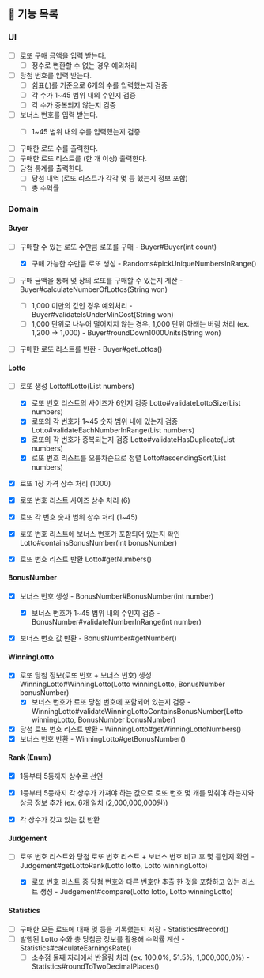 ## 🔖 기능 목록

### UI
- [ ] 로또 구매 금액을 입력 받는다.
  - [ ] 정수로 변환할 수 없는 경우 예외처리
- [ ] 당첨 번호를 입력 받는다.
  - [ ] 쉼표(,)를 기준으로 6개의 수를 입력했는지 검증
  - [ ] 각 수가 1~45 범위 내의 수인지 검증
  - [ ] 각 수가 중복되지 않는지 검증
- [ ] 보너스 번호를 입력 받는다.
    - [ ] 1~45 범위 내의 수를 입력했는지 검증


- [ ] 구매한 로또 수를 출력한다. 
- [ ] 구매한 로또 리스트를 (한 개 이상) 출력한다.
- [ ] 당첨 통계를 출력한다.
    -[ ] 당첨 내역 (로또 리스트가 각각 몇 등 했는지 정보 포함)
    -[ ] 총 수익률

### Domain


#### Buyer
- [ ] 구매할 수 있는 로또 수만큼 로또를 구매 - Buyer#Buyer(int count)
  - [X] 구매 가능한 수만큼 로또 생성 - Randoms#pickUniqueNumbersInRange()
- [ ] 구매 금액을 통해 몇 장의 로또를 구매할 수 있는지 계산 - Buyer#calculateNumberOfLottos(String won)
  - [ ] 1,000 미만의 값인 경우 예외처리 - Buyer#validateIsUnderMinCost(String won) 
  - [ ] 1,000 단위로 나누어 떨어지지 않는 경우, 1,000 단위 아래는 버림 처리 (ex. 1,200 -> 1,000) - Buyer#roundDown1000Units(String won)
- [ ] 구매한 로또 리스트를 반환 - Buyer#getLottos() 


#### Lotto
- [ ] 로또 생성 Lotto#Lotto(List<Integer> numbers)
  - [X] 로또 번호 리스트의 사이즈가 6인지 검증 Lotto#validateLottoSize(List<Integer> numbers)
  - [X] 로또의 각 번호가 1~45 숫자 범위 내에 있는지 검증 Lotto#validateEachNumberInRange(List<Integer> numbers)
  - [X] 로또의 각 번호가 중복되는지 검증 Lotto#validateHasDuplicate(List<Integer> numbers)
  - [X] 로또 번호 리스트를 오름차순으로 정렬 Lotto#ascendingSort(List<Integer> numbers)
- [X] 로또 1장 가격 상수 처리 (1000) 
- [X] 로또 번호 리스트 사이즈 상수 처리 (6)
- [X] 로또 각 번호 숫자 범위 상수 처리 (1~45)
- [X] 로또 번호 리스트에 보너스 번호가 포함되어 있는지 확인 Lotto#containsBonusNumber(int bonusNumber)
- [X] 로또 번호 리스트 반환 Lotto#getNumbers()


#### BonusNumber
- [X] 보너스 번호 생성 - BonusNumber#BonusNumber(int number)
  - [X] 보너스 번호가 1~45 범위 내의 수인지 검증 - BonusNumber#validateNumberInRange(int number)
- [X] 보너스 번호 값 반환 - BonusNumber#getNumber()


#### WinningLotto
- [X] 로또 당첨 정보(로또 번호 + 보너스 번호) 생성 WinningLotto#WinningLotto(Lotto winningLotto, BonusNumber bonusNumber)
  - [X] 보너스 번호가 로또 당첨 번호에 포함되어 있는지 검증 - WinningLotto#validateWinningLottoContainsBonusNumber(Lotto winningLotto, BonusNumber bonusNumber)
- [X] 당첨 로또 번호 리스트 반환 - WinningLotto#getWinningLottoNumbers() 
- [X] 보너스 번호 반환 - WinningLotto#getBonusNumber() 

#### Rank (Enum)
- [X] 1등부터 5등까지 상수로 선언
- [X] 1등부터 5등까지 각 상수가 가져야 하는 값으로 로또 번호 몇 개를 맞춰야 하는지와 상금 정보 추가 (ex. 6개 일치 (2,000,000,000원))
- [X] 각 상수가 갖고 있는 값 반환


#### Judgement
- [ ] 로또 번호 리스트와 당첨 로또 번호 리스트 + 보너스 번호 비교 후 몇 등인지 확인 - Judgement#getLottoRank(Lotto lotto, Lotto winningLotto)
  - [X] 로또 번호 리스트 중 당첨 번호와 다른 번호만 추출 한 것을 포함하고 있는 리스트 생성 - Judgement#compare(Lotto lotto, Lotto winningLotto)


#### Statistics
- [ ] 구매한 모든 로또에 대해 몇 등을 기록했는지 저장 - Statistics#record()
- [ ] 발행된 Lotto 수와 총 당첨금 정보를 활용해 수익률 계산 - Statistics#calculateEarningsRate()
  - [ ] 소수점 둘째 자리에서 반올림 처리 (ex. 100.0%, 51.5%, 1,000,000,0%) - Statistics#roundToTwoDecimalPlaces()